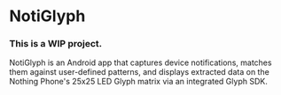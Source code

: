 # NotiGlyph

### This is a WIP project.


NotiGlyph is an Android app that captures device notifications, matches them against user-defined patterns, and displays extracted data on the Nothing Phone's 25x25 LED Glyph matrix via an integrated Glyph SDK.

